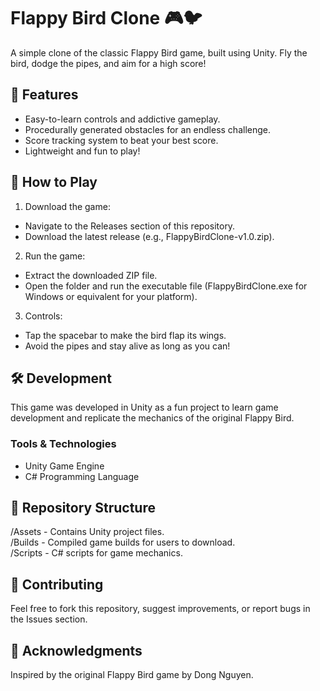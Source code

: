 # Flappy Bird Clone 🎮🐦
A simple clone of the classic Flappy Bird game, built using Unity. Fly the bird, dodge the pipes, and aim for a high score!

## 📝 Features
- Easy-to-learn controls and addictive gameplay.  
- Procedurally generated obstacles for an endless challenge.  
- Score tracking system to beat your best score.  
- Lightweight and fun to play!  

## 🚀 How to Play
1. Download the game:  
- Navigate to the Releases section of this repository.  
- Download the latest release (e.g., FlappyBirdClone-v1.0.zip).  
2. Run the game:  
- Extract the downloaded ZIP file.
- Open the folder and run the executable file (FlappyBirdClone.exe for Windows or equivalent for your platform).
3. Controls:
- Tap the spacebar to make the bird flap its wings.
- Avoid the pipes and stay alive as long as you can!

## 🛠️ Development
This game was developed in Unity as a fun project to learn game development and replicate the mechanics of the original Flappy Bird.

### Tools & Technologies
- Unity Game Engine
- C# Programming Language

## 📂 Repository Structure
/Assets - Contains Unity project files.  
/Builds - Compiled game builds for users to download.  
/Scripts - C# scripts for game mechanics.  

## 📢 Contributing
Feel free to fork this repository, suggest improvements, or report bugs in the Issues section.

## 🙌 Acknowledgments
Inspired by the original Flappy Bird game by Dong Nguyen.
